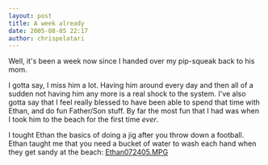 ```yaml
---
layout: post
title: A week already
date: 2005-08-05 22:17
author: chrispelatari
---
```

Well, it's been a week now since I handed over my pip-squeak back to his mom.

I gotta say, I miss him a lot. Having him around every day and then all of a sudden not having him any more is a real shock to the system. I've also gotta say that I feel really blessed to have been able to spend that time with Ethan, and do fun Father/Son stuff. By far the most fun that I had was when I took him to the beach for the first time <em>ever</em>.

I tought Ethan the basics of doing a jig after you throw down a football. Ethan taught me that you need a bucket of water to wash each hand when they get sandy at the beach: <a href="http://www.bluefenix.net/videos/Ethan072405.MPG">Ethan072405.MPG</a>
